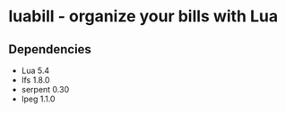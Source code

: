 # luabill - organize your bills with Lua

## Dependencies

- Lua 5.4
- lfs 1.8.0
- serpent 0.30
- lpeg 1.1.0

